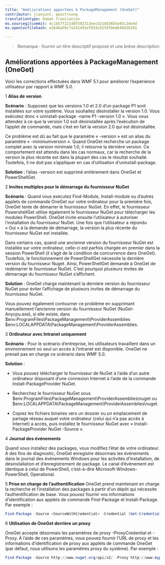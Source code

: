 ```yaml
---
title: "Améliorations apportées à PackageManagement (OneGet)"
contributor: jianyunt, quoctruong
translationtype: Human Translation
ms.sourcegitcommit: 4c1b57f221d0f502313eecb21dd36b5e85c2de4d
ms.openlocfilehash: e2646a59c7a241491ef934c62fdfb6d649d16191

---
```


>Remarque : fournir un titre descriptif proposé et une brève description

## Améliorations apportées à PackageManagement (OneGet) ##
Voici les corrections effectuées dans WMF 5.1 pour améliorer l’expérience utilisateur par rapport à WMF 5.0. 

1 **Alias de version**

**Scénario** : Supposez que les versions 1.0 et 2.0 d’un package P1 sont installées sur votre système. Vous souhaitez désinstaller la version 1.0. Vous exécutez donc « uninstall-package -name P1 -version 1.0 ». Vous vous attendez à ce que la version 1.0 soit désinstallée après l’exécution de l’applet de commande, mais c’est en fait la version 2.0 qui est désinstallée. 
    
Ce problème est dû au fait que le paramètre « -version » est un alias du paramètre « -minimumversion ». Quand OneGet recherche un package complet avec la version minimale 1.0, il retourne la dernière version. Ce comportement est attendu dans les cas normaux, car la recherche de la version la plus récente est dans la plupart des cas le résultat souhaité. Toutefois, il ne doit pas s’appliquer en cas d’utilisation d’uninstall-package.
    
**Solution** : l’alias -version est supprimé entièrement dans OneGet et PowerShellGet. 

2 **Invites multiples pour le démarrage du fournisseur NuGet**

**Scénario** : Quand vous exécutez Find-Module, Install-module ou d’autres applets de commande OneGet sur votre ordinateur pour la première fois, OneGet tente de démarrer le fournisseur NuGet. En effet, le fournisseur PowershellGet utilise également le fournisseur NuGet pour télécharger les modules PowerShell. OneGet invite ensuite l’utilisateur à autoriser l’installation du fournisseur NuGet. Une fois que l’utilisateur a répondu « Oui » à la demande de démarrage, la version la plus récente du fournisseur NuGet est installée. 
    
Dans certains cas, quand une ancienne version du fournisseur NuGet est installée sur votre ordinateur, celle-ci est parfois chargée en premier dans la session PowerShell (il s’agit de la condition de concurrence dans OneGet). Toutefois, le fonctionnement de PowerShellGet nécessite la dernière version du fournisseur Nuget. Ainsi, PowerShellGet demande à OneGet de redémarrer le fournisseur NuGet. C’est pourquoi plusieurs invites de démarrage du fournisseur NuGet s’affichent.

**Solution** : OneGet charge maintenant la dernière version du fournisseur NuGet pour éviter l’affichage de plusieurs invites de démarrage du fournisseur NuGet.

Vous pouvez également contourner ce problème en supprimant manuellement l’ancienne version du fournisseur NuGet (NuGet-Anycpu.exe), si elle existe, dans $env:ProgramFiles\PackageManagement\ProviderAssemblies $env:LOCALAPPDATA\PackageManagement\ProviderAssemblies.


3 **Ordinateur avec Intranet uniquement**

**Scénario** : Pour le scénario d’entreprise, les utilisateurs travaillent dans un environnement où seul un accès à l’intranet est disponible. OneGet ne prenait pas en charge ce scénario dans WMF 5.0.

**Solution** :
- Vous pouvez télécharger le fournisseur de NuGet à l’aide d’un autre ordinateur disposant d’une connexion Internet à l’aide de la commande Install-PackageProvider NuGet.

- Recherchez le fournisseur NuGet sous $env:ProgramFiles\PackageManagement\ProviderAssemblies\nuget  ou  $env:LOCALAPPDATA\PackageManagement\ProviderAssemblies\nuget. 

- Copiez les fichiers binaires vers un dossier ou un emplacement de partage réseau auquel votre ordinateur (celui qui n’a pas accès à Internet) a accès, puis installez le fournisseur NuGet avec « Install-PackageProvider NuGet -Source <Path to folder> ».


4 **Journal des événements**

Quand vous installez des packages, vous modifiez l’état de votre ordinateur. À des fins de diagnostic, OneGet enregistre désormais les événements dans le journal des événements Windows pour les activités d’installation, de désinstallation et d’enregistrement de package. Le canal d’événement est identique à celui de PowerShell, c’est-à-dire Microsoft-Windows-PowerShell, Operational.

5 **Prise en charge de l’authentification** OneGet prend maintenant en charge la recherche et l’installation des packages à partir d’un dépôt qui nécessite l’authentification de base. Vous pouvez fournir vos informations d’identification aux applets de commande Find-Package et Install-Package. Par exemple :
``` PowerShell
Find-Package -Source <SourceWithCredential> -Credential (Get-Credential)
```
6 **Utilisation de OneGet derrière un proxy**

OneGet accepte désormais les paramètres de proxy -ProxyCredential et -Proxy. À l’aide de ces paramètres, vous pouvez fournir l’URL de proxy et les informations d’identification de proxy aux applets de commande OneGet (par défaut, nous utilisons les paramètres proxy du système). Par exemple :
``` PowerShell
Find-Package -Source http://www.nuget.org/api/v2/ -Proxy http://www.myproxyserver.com -ProxyCredential (Get-Credential)
```



<!--HONumber=Jul16_HO1-->


